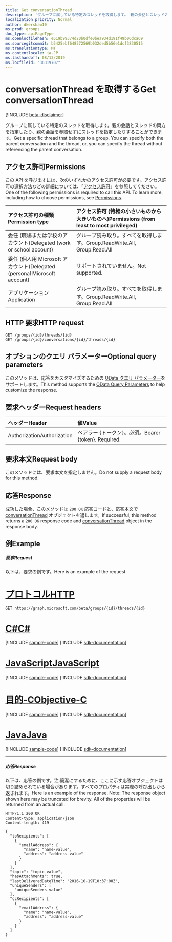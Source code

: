 ```yaml
---
title: Get conversationThread
description: 'グループに属している特定のスレッドを取得します。 親の会話とスレッドの両方を指定できます。または、 '
localization_priority: Normal
author: dkershaw10
ms.prod: groups
doc_type: apiPageType
ms.openlocfilehash: e519b99374d20b0dfe0bea934d191f49b06dca69
ms.sourcegitcommit: b5425ebf648572569b032ded5b56e1dcf3830515
ms.translationtype: MT
ms.contentlocale: ja-JP
ms.lasthandoff: 08/13/2019
ms.locfileid: "36319707"
---
```

# <a name="get-conversationthread"></a><span data-ttu-id="57f2b-104">conversationThread を取得する</span><span class="sxs-lookup"><span data-stu-id="57f2b-104">Get conversationThread</span></span>

[!INCLUDE [beta-disclaimer](../../includes/beta-disclaimer.md)]

<span data-ttu-id="57f2b-p102">グループに属している特定のスレッドを取得します。親の会話とスレッドの両方を指定したり、親の会話を参照せずにスレッドを指定したりすることができます。</span><span class="sxs-lookup"><span data-stu-id="57f2b-p102">Get a specific thread that belongs to a group. You can specify both the parent conversation and the thread, or, you can specify the thread without referencing the parent conversation.</span></span> 
## <a name="permissions"></a><span data-ttu-id="57f2b-107">アクセス許可</span><span class="sxs-lookup"><span data-stu-id="57f2b-107">Permissions</span></span>
<span data-ttu-id="57f2b-p103">この API を呼び出すには、次のいずれかのアクセス許可が必要です。アクセス許可の選択方法などの詳細については、「[アクセス許可](/graph/permissions-reference)」を参照してください。</span><span class="sxs-lookup"><span data-stu-id="57f2b-p103">One of the following permissions is required to call this API. To learn more, including how to choose permissions, see [Permissions](/graph/permissions-reference).</span></span>

|<span data-ttu-id="57f2b-110">アクセス許可の種類</span><span class="sxs-lookup"><span data-stu-id="57f2b-110">Permission type</span></span>      | <span data-ttu-id="57f2b-111">アクセス許可 (特権の小さいものから大きいものへ)</span><span class="sxs-lookup"><span data-stu-id="57f2b-111">Permissions (from least to most privileged)</span></span>              |
|:--------------------|:---------------------------------------------------------|
|<span data-ttu-id="57f2b-112">委任 (職場または学校のアカウント)</span><span class="sxs-lookup"><span data-stu-id="57f2b-112">Delegated (work or school account)</span></span> | <span data-ttu-id="57f2b-113">グループ読み取り。すべてを取得します。</span><span class="sxs-lookup"><span data-stu-id="57f2b-113">Group.ReadWrite.All, Group.Read.All</span></span>    |
|<span data-ttu-id="57f2b-114">委任 (個人用 Microsoft アカウント)</span><span class="sxs-lookup"><span data-stu-id="57f2b-114">Delegated (personal Microsoft account)</span></span> | <span data-ttu-id="57f2b-115">サポートされていません。</span><span class="sxs-lookup"><span data-stu-id="57f2b-115">Not supported.</span></span>    |
|<span data-ttu-id="57f2b-116">アプリケーション</span><span class="sxs-lookup"><span data-stu-id="57f2b-116">Application</span></span> | <span data-ttu-id="57f2b-117">グループ読み取り。すべてを取得します。</span><span class="sxs-lookup"><span data-stu-id="57f2b-117">Group.ReadWrite.All, Group.Read.All</span></span> |

## <a name="http-request"></a><span data-ttu-id="57f2b-118">HTTP 要求</span><span class="sxs-lookup"><span data-stu-id="57f2b-118">HTTP request</span></span>
<!-- { "blockType": "ignored" } -->
```http
GET /groups/{id}/threads/{id}
GET /groups/{id}/conversations/{id}/threads/{id}

```
## <a name="optional-query-parameters"></a><span data-ttu-id="57f2b-119">オプションのクエリ パラメーター</span><span class="sxs-lookup"><span data-stu-id="57f2b-119">Optional query parameters</span></span>
<span data-ttu-id="57f2b-120">このメソッドは、応答をカスタマイズするための [OData クエリ パラメーター](https://developer.microsoft.com/graph/docs/concepts/query_parameters)をサポートします。</span><span class="sxs-lookup"><span data-stu-id="57f2b-120">This method supports the [OData Query Parameters](https://developer.microsoft.com/graph/docs/concepts/query_parameters) to help customize the response.</span></span>
## <a name="request-headers"></a><span data-ttu-id="57f2b-121">要求ヘッダー</span><span class="sxs-lookup"><span data-stu-id="57f2b-121">Request headers</span></span>
| <span data-ttu-id="57f2b-122">ヘッダー</span><span class="sxs-lookup"><span data-stu-id="57f2b-122">Header</span></span>       | <span data-ttu-id="57f2b-123">値</span><span class="sxs-lookup"><span data-stu-id="57f2b-123">Value</span></span> |
|:---------------|:--------|
| <span data-ttu-id="57f2b-124">Authorization</span><span class="sxs-lookup"><span data-stu-id="57f2b-124">Authorization</span></span>  | <span data-ttu-id="57f2b-p104">ベアラー {トークン}。必須。</span><span class="sxs-lookup"><span data-stu-id="57f2b-p104">Bearer {token}. Required.</span></span>  |

## <a name="request-body"></a><span data-ttu-id="57f2b-127">要求本文</span><span class="sxs-lookup"><span data-stu-id="57f2b-127">Request body</span></span>
<span data-ttu-id="57f2b-128">このメソッドには、要求本文を指定しません。</span><span class="sxs-lookup"><span data-stu-id="57f2b-128">Do not supply a request body for this method.</span></span>

## <a name="response"></a><span data-ttu-id="57f2b-129">応答</span><span class="sxs-lookup"><span data-stu-id="57f2b-129">Response</span></span>

<span data-ttu-id="57f2b-130">成功した場合、このメソッドは `200 OK` 応答コードと、応答本文で [conversationThread](../resources/conversationthread.md) オブジェクトを返します。</span><span class="sxs-lookup"><span data-stu-id="57f2b-130">If successful, this method returns a `200 OK` response code and [conversationThread](../resources/conversationthread.md) object in the response body.</span></span>
## <a name="example"></a><span data-ttu-id="57f2b-131">例</span><span class="sxs-lookup"><span data-stu-id="57f2b-131">Example</span></span>
##### <a name="request"></a><span data-ttu-id="57f2b-132">要求</span><span class="sxs-lookup"><span data-stu-id="57f2b-132">Request</span></span>
<span data-ttu-id="57f2b-133">以下は、要求の例です。</span><span class="sxs-lookup"><span data-stu-id="57f2b-133">Here is an example of the request.</span></span>

# <a name="httptabhttp"></a>[<span data-ttu-id="57f2b-134">プロトコル</span><span class="sxs-lookup"><span data-stu-id="57f2b-134">HTTP</span></span>](#tab/http)
<!-- {
  "blockType": "request",
  "name": "get_conversationthread"
}-->
```http
GET https://graph.microsoft.com/beta/groups/{id}/threads/{id}
```
# <a name="ctabcsharp"></a>[<span data-ttu-id="57f2b-135">C#</span><span class="sxs-lookup"><span data-stu-id="57f2b-135">C#</span></span>](#tab/csharp)
[!INCLUDE [sample-code](../includes/snippets/csharp/get-conversationthread-csharp-snippets.md)]
[!INCLUDE [sdk-documentation](../includes/snippets/snippets-sdk-documentation-link.md)]

# <a name="javascripttabjavascript"></a>[<span data-ttu-id="57f2b-136">JavaScript</span><span class="sxs-lookup"><span data-stu-id="57f2b-136">JavaScript</span></span>](#tab/javascript)
[!INCLUDE [sample-code](../includes/snippets/javascript/get-conversationthread-javascript-snippets.md)]
[!INCLUDE [sdk-documentation](../includes/snippets/snippets-sdk-documentation-link.md)]

# <a name="objective-ctabobjc"></a>[<span data-ttu-id="57f2b-137">目的-C</span><span class="sxs-lookup"><span data-stu-id="57f2b-137">Objective-C</span></span>](#tab/objc)
[!INCLUDE [sample-code](../includes/snippets/objc/get-conversationthread-objc-snippets.md)]
[!INCLUDE [sdk-documentation](../includes/snippets/snippets-sdk-documentation-link.md)]

# <a name="javatabjava"></a>[<span data-ttu-id="57f2b-138">Java</span><span class="sxs-lookup"><span data-stu-id="57f2b-138">Java</span></span>](#tab/java)
[!INCLUDE [sample-code](../includes/snippets/java/get-conversationthread-java-snippets.md)]
[!INCLUDE [sdk-documentation](../includes/snippets/snippets-sdk-documentation-link.md)]

---

##### <a name="response"></a><span data-ttu-id="57f2b-139">応答</span><span class="sxs-lookup"><span data-stu-id="57f2b-139">Response</span></span>
<span data-ttu-id="57f2b-p105">以下は、応答の例です。注:簡潔にするために、ここに示す応答オブジェクトは切り詰められている場合があります。すべてのプロパティは実際の呼び出しから返されます。</span><span class="sxs-lookup"><span data-stu-id="57f2b-p105">Here is an example of the response. Note: The response object shown here may be truncated for brevity. All of the properties will be returned from an actual call.</span></span>
<!-- {
  "blockType": "response",
  "truncated": true,
  "@odata.type": "microsoft.graph.conversationThread"
} -->
```http
HTTP/1.1 200 OK
Content-type: application/json
Content-length: 419

{
  "toRecipients": [
    {
      "emailAddress": {
        "name": "name-value",
        "address": "address-value"
      }
    }
  ],
  "topic": "topic-value",
  "hasAttachments": true,
  "lastDeliveredDateTime": "2016-10-19T10:37:00Z",
  "uniqueSenders": [
    "uniqueSenders-value"
  ],
  "ccRecipients": [
    {
      "emailAddress": {
        "name": "name-value",
        "address": "address-value"
      }
    }
  ]
}
```

<!-- uuid: 8fcb5dbc-d5aa-4681-8e31-b001d5168d79
2015-10-25 14:57:30 UTC -->
<!--
{
  "type": "#page.annotation",
  "description": "Get conversationThread",
  "keywords": "",
  "section": "documentation",
  "tocPath": "",
  "suppressions": [
  ]
}
-->
